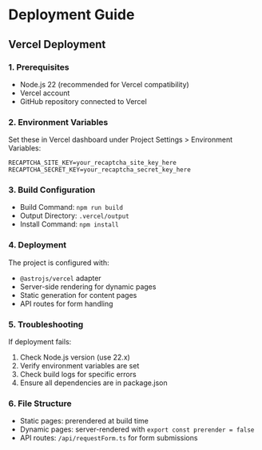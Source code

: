 # Deployment Guide

## Vercel Deployment

### 1. Prerequisites

- Node.js 22 (recommended for Vercel compatibility)
- Vercel account
- GitHub repository connected to Vercel

### 2. Environment Variables

Set these in Vercel dashboard under Project Settings > Environment Variables:

```
RECAPTCHA_SITE_KEY=your_recaptcha_site_key_here
RECAPTCHA_SECRET_KEY=your_recaptcha_secret_key_here
```

### 3. Build Configuration

- Build Command: `npm run build`
- Output Directory: `.vercel/output`
- Install Command: `npm install`

### 4. Deployment

The project is configured with:

- `@astrojs/vercel` adapter
- Server-side rendering for dynamic pages
- Static generation for content pages
- API routes for form handling

### 5. Troubleshooting

If deployment fails:

1. Check Node.js version (use 22.x)
2. Verify environment variables are set
3. Check build logs for specific errors
4. Ensure all dependencies are in package.json

### 6. File Structure

- Static pages: prerendered at build time
- Dynamic pages: server-rendered with `export const prerender = false`
- API routes: `/api/requestForm.ts` for form submissions
